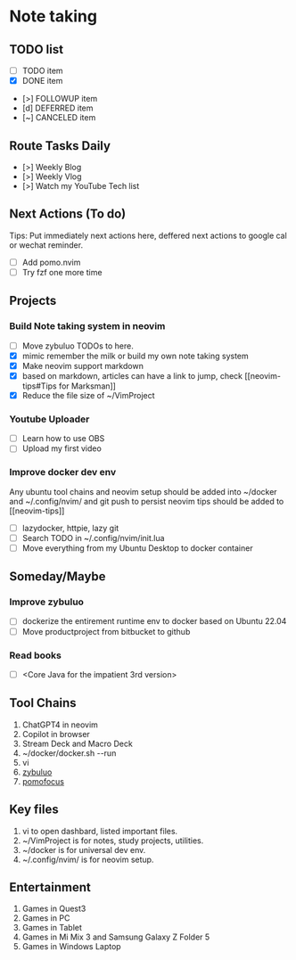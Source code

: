 # Note taking

## TODO list

- [ ] TODO item
- [x] DONE item
- [>] FOLLOWUP item
- [d] DEFERRED item
- [~] CANCELED item

## Route Tasks Daily

- [>] Weekly Blog
- [>] Weekly Vlog
- [>] Watch my YouTube Tech list

## Next Actions (To do)

Tips: Put immediately next actions here, deffered next actions to google cal or wechat reminder.

- [ ] Add pomo.nvim
- [ ] Try fzf one more time

## Projects

### Build Note taking system in neovim

- [ ] Move zybuluo TODOs to here.
- [x] mimic remember the milk or build my own note taking system
- [x] Make neovim support markdown
- [x] based on markdown, articles can have a link to jump, check [[neovim-tips#Tips for Marksman]]
- [x] Reduce the file size of ~/VimProject

### Youtube Uploader

- [ ] Learn how to use OBS
- [ ] Upload my first video

### Improve docker dev env

Any ubuntu tool chains and neovim setup should be added into ~/docker and ~/.config/nvim/ and git push to persist
neovim tips should be added to [[neovim-tips]]

- [ ] lazydocker, httpie, lazy git
- [ ] Search TODO in ~/.config/nvim/init.lua
- [ ] Move everything from my Ubuntu Desktop to docker container

## Someday/Maybe

### Improve zybuluo

- [ ] dockerize the entirement runtime env to docker based on Ubuntu 22.04
- [ ] Move productproject from bitbucket to github

### Read books

- [ ] <Core Java for the impatient 3rd version> 

## Tool Chains

1. ChatGPT4 in neovim
2. Copilot in browser
3. Stream Deck and Macro Deck
4. ~/docker/docker.sh --run
5. vi
6. [zybuluo](https://www.zybuluo.com/mdeditor)
7. [pomofocus](https://pomofocus.io/app)

## Key files

1. vi to open dashbard, listed important files.
2. ~/VimProject is for notes, study projects, utilities.
3. ~/docker is for universal dev env.
4. ~/.config/nvim/ is for neovim setup.

## Entertainment

1. Games in Quest3
2. Games in PC
3. Games in Tablet
4. Games in Mi Mix 3 and Samsung Galaxy Z Folder 5
5. Games in Windows Laptop
